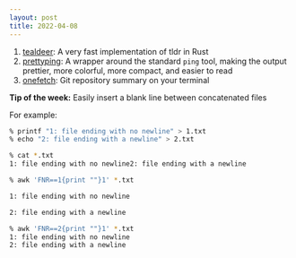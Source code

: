 ```yaml
---
layout: post
title: 2022-04-08
---
```


1. [tealdeer](https://github.com/dbrgn/tealdeer): A very fast implementation of tldr in Rust
2. [prettyping](https://github.com/denilsonsa/prettyping): A wrapper around the standard `ping` tool, making the output prettier, more colorful, more compact, and easier to read
3. [onefetch](https://github.com/o2sh/onefetch): Git repository summary on your terminal

**Tip of the week:** Easily insert a blank line between concatenated files

For example:

```sh
% printf "1: file ending with no newline" > 1.txt
% echo "2: file ending with a newline" > 2.txt

% cat *.txt
1: file ending with no newline2: file ending with a newline

% awk 'FNR==1{print ""}1' *.txt

1: file ending with no newline

2: file ending with a newline

% awk 'FNR==2{print ""}1' *.txt
1: file ending with no newline
2: file ending with a newline
```
